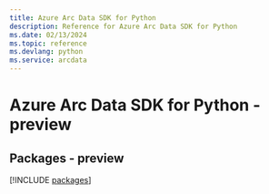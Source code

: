 ```yaml
---
title: Azure Arc Data SDK for Python
description: Reference for Azure Arc Data SDK for Python
ms.date: 02/13/2024
ms.topic: reference
ms.devlang: python
ms.service: arcdata
---
```

# Azure Arc Data SDK for Python - preview
## Packages - preview
[!INCLUDE [packages](arc-data-index.md)]